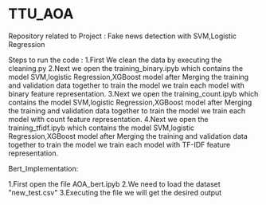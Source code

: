 # TTU_AOA
Repository related to Project : Fake news detection with SVM,Logistic Regression


Steps to run the code :
1.First We clean the data by executing the cleaning.py
2.Next we open the training_binary.ipyb which contains the model SVM,logistic Regression,XGBoost model after Merging the training and validation data together to train the model we train each model with binary feature representation.
3.Next we open the training_count.ipyb which contains the model SVM,logistic Regression,XGBoost model after Merging the training and validation data together to train the model we train each model with count feature representation.
4.Next we open the training_tfidf.ipyb which contains the model SVM,logistic Regression,XGBoost model after Merging the training and validation data together to train the model we train each model with TF-IDF feature representation.

Bert_Implementation:

1.First open the file AOA_bert.ipyb
2.We need to load the dataset "new_test.csv"
3.Executing the file we will get the desired output 

